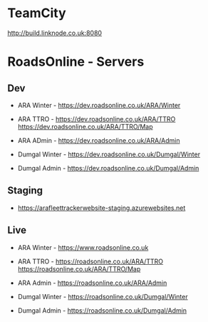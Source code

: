 # TeamCity
http://build.linknode.co.uk:8080

# RoadsOnline - Servers

## Dev ##
- ARA Winter - https://dev.roadsonline.co.uk/ARA/Winter
- ARA TTRO - https://dev.roadsonline.co.uk/ARA/TTRO https://dev.roadsonline.co.uk/ARA/TTRO/Map
- ARA ADmin - https://dev.roadsonline.co.uk/ARA/Admin

- Dumgal Winter - https://dev.roadsonline.co.uk/Dumgal/Winter
- Dumgal Admin - https://dev.roadsonline.co.uk/Dumgal/Admin

## Staging ##
- https://arafleettrackerwebsite-staging.azurewebsites.net

## Live ##
- ARA Winter - https://www.roadsonline.co.uk
- ARA TTRO - https://roadsonline.co.uk/ARA/TTRO https://roadsonline.co.uk/ARA/TTRO/Map
- ARA Admin - https://roadsonline.co.uk/ARA/Admin

- Dumgal Winter - https://roadsonline.co.uk/Dumgal/Winter
- Dumgal Admin - https://roadsonline.co.uk/Dumgal/Admin
